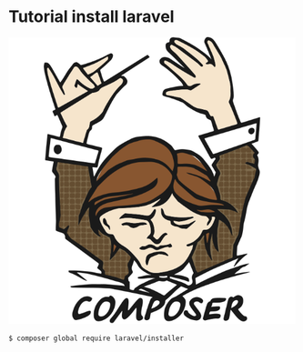 # Tutorial install laravel

![Composer](https://github.com/rvnkrwn/rvnkrwn/blob/main/img/composer-svgrepo-com.svg)

```
$ composer global require laravel/installer
```
